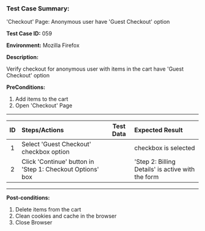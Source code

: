 
### Test Case Summary:

'Checkout' Page: Anonymous user have 'Guest Checkout' option

**Test Case ID:** 059

**Environment:** Mozilla Firefox

**Description:**

Verify checkout for anonymous user with items in the cart have 'Guest Checkout' option

**PreConditions:**
1. Add items to the cart
2. Open 'Checkout' Page
---

|      ID       | Steps/Actions            |  Test Data  | Expected Result |
|:------------:|:------------------------|:---------------:|:---------------|
|1| Select 'Guest Checkout' checkbox option  | | checkbox is selected
|2| Click 'Continue' button in 'Step 1: Checkout Options' box | | 'Step 2: Billing Details' is active with the form
---

**Post-conditions:**
1. Delete items from the cart
2. Clean cookies and cache in the browser
3. Close Browser